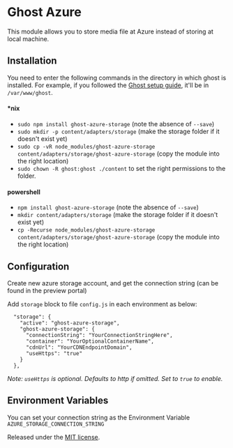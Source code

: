 # Ghost Azure

This module allows you to store media file at Azure instead of storing at local machine.

## Installation

You need to enter the following commands in the directory in which ghost is installed. For example, if you followed the [Ghost setup guide](https://ghost.org/docs/install/), it'll be in `/var/www/ghost`.

#### *nix

* `sudo npm install ghost-azure-storage` (note the absence of `--save`)
* `sudo mkdir -p content/adapters/storage` (make the storage folder if it doesn't exist yet)
* `sudo cp -vR node_modules/ghost-azure-storage content/adapters/storage/ghost-azure-storage` (copy the module into the right location)
* `sudo chown -R ghost:ghost ./content` to set the right permissions to the folder.

#### powershell
* `npm install ghost-azure-storage` (note the absence of `--save`)
* `mkdir content/adapters/storage` (make the storage folder if it doesn't exist yet)
* `cp -Recurse node_modules/ghost-azure-storage content/adapters/storage/ghost-azure-storage` (copy the module into the right location)

## Configuration

Create new azure storage account, and get the connection string (can be found in the preview portal)

Add `storage` block to file `config.js` in each environment as below:
```
  "storage": {
    "active": "ghost-azure-storage",
    "ghost-azure-storage": {
      "connectionString": "YourConnectionStringHere",
      "container": "YourOptionalContainerName",
      "cdnUrl": "YourCDNEndpointDomain",
      "useHttps": "true"
    }
  },
```

*Note: `useHttps` is optional. Defaults to http if omitted. Set to `true` to enable.*

## Environment Variables

You can set your connection string as the Environment Variable `AZURE_STORAGE_CONNECTION_STRING`

Released under the [MIT license](https://github.com/muzix/ghost-s3/blob/master/LICENSE).
